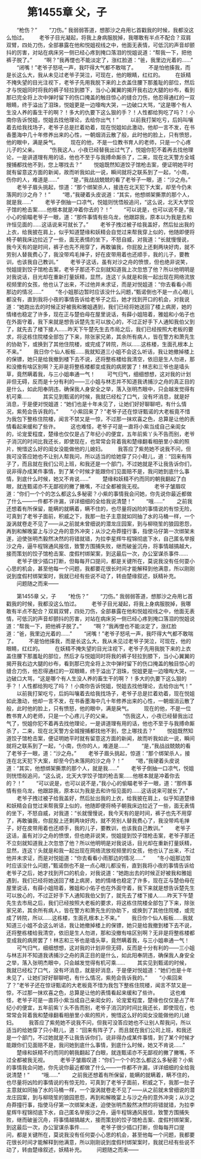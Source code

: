 # 　　第1455章 父，子
　　“枪伤？”
　　“刀伤。” 我弱弱答道，想那沙之舟用匕首戳我的时候，我都没这么怕过。
　　老爷子目光凝起，将我上身病服脱掉，我哪敢有半点不配合？双肩双臂，四处刀伤，全部暴露在他和悦姐视线之中，他面无表情，可低沉的声音却颤抖的厉害，对站在病床另一侧已经心疼到掩口落泪的悦姐说道：“帮我一下，把他裤子脱了。”
　　“啊？”我再憷也不能淡定了，涨红脸道：“爸，我里边光着的……”
　　“闭嘴！”老爷子怒吼一声，我吓得大气都不敢喘了。
　　不是怕他揍我，而是长这么大，我从未见过老爷子哭泣，可现在，他的眼睛，红红的。
　　在妖精不掩失望的目光注视下，老爷子先用我脱下来的上衣盖住腰下那羞耻的部位，然后才与悦姐同时将我的裤子轻拉到膝下，当小心翼翼的揭开我右边大腿的纱布，看到那已完全将上次中弹时留下的伤口掩盖的触目惊心的缝合刀伤，他忍得通红的一双眼睛，终于溢出了泪珠，悦姐更是一边嚎啕大哭，一边破口大骂，“这是哪个有人生没人养的畜生干的啊？！多大的仇要下这么狠的手？！人性都给狗吃了吗？！小南你告诉悦姐，悦姐去找他理论，去给你出气！”
　　以前我打架吃亏，后妈叫嚷着去给我找场子，老爷子总是拦着劝着，现在悦姐如此激动，他却一言不发，在书香墨海中几十年修养出来的心性，一朝烟消云散了般，此时他的脸上，只有愤怒，他的眼中，满是戾气。
　　现在的他，不是一位教书育人的老师，只是一个心疼儿子的父亲。
　　“伤我这人，小夜已经替我出过气了，悦姐你犯不着再去找他理论，一是讲道理有用的话，他也不至于与我搏命厮杀了，二来，现在北天警方全城搜捕都找他不到，您上哪找去？”
　　悦姐既然知道饺子馆枪击案，便证明她平时就有留意这方面的新闻，故而听我如此一说，瞬间就将之联系到了一起，“小南，伤你的人，难道是……”
　　“是，”我战战兢兢的看了老爷子一眼，道：“沙之舟。”
　　老爷子眉头挑起，惊道：“那个绑架杀人，接连在北天犯下大案，却至今仍未落网的沙之舟？！”
　　“嗯，”我硬着头皮说道：“其实，他想绑架撕票的那个人，就是我……”
　　老爷子倒抽一口凉气，悦姐则恍悟般追问，“这么说，北天大学饺子馆的枪击案……他根本就是冲着你去的？！”
　　“可以说是，也可以说不是，”我小心的偷瞄老爷子一眼，道：“那件事情有些乌龙，他跟踪我，原本以为我是去和许恒见面的……这话说来可就长了。”
　　老爷子拽过被子给我盖好，然后扯出我的上衣，给我披在肩上，似乎知道楚缘和妖精会自觉过来帮我穿上似的，他随即便将椅子朝我床边拉近了一些，面无表情的坐下，不怒自威，对我道：“长就慢慢说，我今天有的是时间，裤子也先不用穿了，再敢骗我，你屁股上还剩两块好肉，就不劳别人替我费心了，我没带鸡毛掸子，好在皮带用着也还顺手，我的儿子，要教训，也该我自己教训。”
　　老爷子这话，虽有对沙之舟的愤恨，但也绝非说笑，悦姐提到饺子馆枪击案，老爷子那还不立刻就知道我上次忽悠了他？所以他明明是对我说话，目光却在重新打量妖精，显然，连这丫头就是和我一起出现在网络流放视频里的女孩，他也认了出来，不过他并未求证，而是对悦姐道：“你去看看小雨那边的情况……”
　　“冬小姐那边暂时应该没什么问题，”甄诺倒也不是一点心眼儿都没有，直到我将小夜的事情告诉给老爷子之后，她才找到开口的机会，对我说道：“她跑出去的时候正好被我和雅姐遇到，我们已经将她送回了楼上病房，她的情绪也稳定了许多，现在正与楚伯母在屋里说话，有薛小姐陪着，雅姐和小佑子也在外面守着，我下来就是想告诉楚先生可以放心的，不过正好手下人通知我伯父到了，就先去了楼下接人……昨天下午楚先生去市局之后，我们已经按照大老板的要求，将这栋住院楼全部包了下来，除张家兄弟，其余所有病人，皆在警方和萧先生的协助下，或换到了其他住院楼，或完成了转院，所以……这栋楼，生面孔根本上不来。”
　　我日你个仙人板板……我就知道三小姐不会这么听话，我让她撤掉楼上的保镖，她只是给我撤到楼下去不说，还将整栋楼给我清空，依旧是生人勿进，那和没撤有啥区别啊？无非是将整栋楼都变成我的病房罢了！林志和三爷也是墙头草，竟然瞒着我，与三小姐串通一气！
　　可气归气，细细想想，这对我的计划非但无碍，反而是十分有利的——三小姐与林志并不知道我诱捕沙之舟的真正目的是什么，如此阳奉阴违，确保我人身安全之举，落入张明杰眼中，只会越发觉得有机可乘……
　　其实见到甄诺的时候，我就已经松了口气，没有坏消息，就是好消息，于是便对悦姐道：“她们也是十年未见了，让她们好好聊聊吧，有什么情况，紫苑会告诉我的。”
　　“小紫回来了？”老爷子还在惊讶甄诺的大老板竟不惜为我包下整栋住院楼，闻言不禁又是一惊，不过那一抹欢喜之色，总算是让他的表情看起来缓和了些许。
　　这也难怪，老爷子可是一直将小紫当成自己亲闺女的，论宠爱程度，楚缘也仅仅是占了年纪小的便宜，五年前紫丫头不告而别，老爷子消沉的时间比我还长，即使现在，也常常会背着我和楚缘翻看相册里小紫的照片，惋惜这么好的闺女没能做他的儿媳妇。
　　我答应了紫苑她不说我不问，但我可没答应她也不让别人帮我问，所以适当的给她穿了只小鞋儿，道：“回来有阵子了，而且就在我们公司上班，和我还是一个部门，不过她就是不让我告诉你们，说非得办成某件事情，到了某个时候才能跟你们见面赔不是，我问她到底什么事情，到底什么时候，她又不肯说……”
　　楚缘和妖精不约而同的朝我翻起了白眼，就连甄诺亦不无鄙视的撇了撇嘴，不过全都被我无视。
　　老爷子皱眉叹道：“你们一个个的怎么都这么多秘密？小紫的事情我会问她，你先说你最近都做了什么——一件都不许漏，详详细细的全给我说清楚！”
　　“哦……”
　　之前我还想着有所保留，能瞒的就瞒着，瞒不住的，也尽量将凶险的事情说的有惊无险，可真到了老爷子面前，积威之下，我那一肚子主意就如同抽了水的马桶一样，一个漩涡就卷走不见了——从之前就未曾细说的潜龙庄园案，到与柳晓笙的狼园恩怨，再到和解晚宴上与沙之舟的意外冲突；从沙之舟莽撞行事，指使马仔第一次绑架未遂，迫使张明杰毅然决然的将错就错，为拉李星辉牛程锦彻底下水，自己匿名举报沙之舟，逼牛程锦通风报信，致警方围捕失败，继而破釜沉舟，将事情越搞越大，接而策划的饺子馆枪击案、度假村绑架案，到这最后一次，办公室谋杀事件……
　　老爷子很少插口打断，但每每开口提问，都是关键所在，莫说我没有任何耍小心思的机会，甚至他每一个问题，我都要花很长时间才能解释到他满意，所以刚刚说到度假村绑架案时，我就已经有些说不动了，转由楚缘叙述，妖精补充。
　　问题随之而来——

　　第1455章 父，子
　　“枪伤？”
　　“刀伤。” 我弱弱答道，想那沙之舟用匕首戳我的时候，我都没这么怕过。
　　老爷子目光凝起，将我上身病服脱掉，我哪敢有半点不配合？双肩双臂，四处刀伤，全部暴露在他和悦姐视线之中，他面无表情，可低沉的声音却颤抖的厉害，对站在病床另一侧已经心疼到掩口落泪的悦姐说道：“帮我一下，把他裤子脱了。”
　　“啊？”我再憷也不能淡定了，涨红脸道：“爸，我里边光着的……”
　　“闭嘴！”老爷子怒吼一声，我吓得大气都不敢喘了。
　　不是怕他揍我，而是长这么大，我从未见过老爷子哭泣，可现在，他的眼睛，红红的。
　　在妖精不掩失望的目光注视下，老爷子先用我脱下来的上衣盖住腰下那羞耻的部位，然后才与悦姐同时将我的裤子轻拉到膝下，当小心翼翼的揭开我右边大腿的纱布，看到那已完全将上次中弹时留下的伤口掩盖的触目惊心的缝合刀伤，他忍得通红的一双眼睛，终于溢出了泪珠，悦姐更是一边嚎啕大哭，一边破口大骂，“这是哪个有人生没人养的畜生干的啊？！多大的仇要下这么狠的手？！人性都给狗吃了吗？！小南你告诉悦姐，悦姐去找他理论，去给你出气！”
　　以前我打架吃亏，后妈叫嚷着去给我找场子，老爷子总是拦着劝着，现在悦姐如此激动，他却一言不发，在书香墨海中几十年修养出来的心性，一朝烟消云散了般，此时他的脸上，只有愤怒，他的眼中，满是戾气。
　　现在的他，不是一位教书育人的老师，只是一个心疼儿子的父亲。
　　“伤我这人，小夜已经替我出过气了，悦姐你犯不着再去找他理论，一是讲道理有用的话，他也不至于与我搏命厮杀了，二来，现在北天警方全城搜捕都找他不到，您上哪找去？”
　　悦姐既然知道饺子馆枪击案，便证明她平时就有留意这方面的新闻，故而听我如此一说，瞬间就将之联系到了一起，“小南，伤你的人，难道是……”
　　“是，”我战战兢兢的看了老爷子一眼，道：“沙之舟。”
　　老爷子眉头挑起，惊道：“那个绑架杀人，接连在北天犯下大案，却至今仍未落网的沙之舟？！”
　　“嗯，”我硬着头皮说道：“其实，他想绑架撕票的那个人，就是我……”
　　老爷子倒抽一口凉气，悦姐则恍悟般追问，“这么说，北天大学饺子馆的枪击案……他根本就是冲着你去的？！”
　　“可以说是，也可以说不是，”我小心的偷瞄老爷子一眼，道：“那件事情有些乌龙，他跟踪我，原本以为我是去和许恒见面的……这话说来可就长了。”
　　老爷子拽过被子给我盖好，然后扯出我的上衣，给我披在肩上，似乎知道楚缘和妖精会自觉过来帮我穿上似的，他随即便将椅子朝我床边拉近了一些，面无表情的坐下，不怒自威，对我道：“长就慢慢说，我今天有的是时间，裤子也先不用穿了，再敢骗我，你屁股上还剩两块好肉，就不劳别人替我费心了，我没带鸡毛掸子，好在皮带用着也还顺手，我的儿子，要教训，也该我自己教训。”
　　老爷子这话，虽有对沙之舟的愤恨，但也绝非说笑，悦姐提到饺子馆枪击案，老爷子那还不立刻就知道我上次忽悠了他？所以他明明是对我说话，目光却在重新打量妖精，显然，连这丫头就是和我一起出现在网络流放视频里的女孩，他也认了出来，不过他并未求证，而是对悦姐道：“你去看看小雨那边的情况……”
　　“冬小姐那边暂时应该没什么问题，”甄诺倒也不是一点心眼儿都没有，直到我将小夜的事情告诉给老爷子之后，她才找到开口的机会，对我说道：“她跑出去的时候正好被我和雅姐遇到，我们已经将她送回了楼上病房，她的情绪也稳定了许多，现在正与楚伯母在屋里说话，有薛小姐陪着，雅姐和小佑子也在外面守着，我下来就是想告诉楚先生可以放心的，不过正好手下人通知我伯父到了，就先去了楼下接人……昨天下午楚先生去市局之后，我们已经按照大老板的要求，将这栋住院楼全部包了下来，除张家兄弟，其余所有病人，皆在警方和萧先生的协助下，或换到了其他住院楼，或完成了转院，所以……这栋楼，生面孔根本上不来。”
　　我日你个仙人板板……我就知道三小姐不会这么听话，我让她撤掉楼上的保镖，她只是给我撤到楼下去不说，还将整栋楼给我清空，依旧是生人勿进，那和没撤有啥区别啊？无非是将整栋楼都变成我的病房罢了！林志和三爷也是墙头草，竟然瞒着我，与三小姐串通一气！
　　可气归气，细细想想，这对我的计划非但无碍，反而是十分有利的——三小姐与林志并不知道我诱捕沙之舟的真正目的是什么，如此阳奉阴违，确保我人身安全之举，落入张明杰眼中，只会越发觉得有机可乘……
　　其实见到甄诺的时候，我就已经松了口气，没有坏消息，就是好消息，于是便对悦姐道：“她们也是十年未见了，让她们好好聊聊吧，有什么情况，紫苑会告诉我的。”
　　“小紫回来了？”老爷子还在惊讶甄诺的大老板竟不惜为我包下整栋住院楼，闻言不禁又是一惊，不过那一抹欢喜之色，总算是让他的表情看起来缓和了些许。
　　这也难怪，老爷子可是一直将小紫当成自己亲闺女的，论宠爱程度，楚缘也仅仅是占了年纪小的便宜，五年前紫丫头不告而别，老爷子消沉的时间比我还长，即使现在，也常常会背着我和楚缘翻看相册里小紫的照片，惋惜这么好的闺女没能做他的儿媳妇。
　　我答应了紫苑她不说我不问，但我可没答应她也不让别人帮我问，所以适当的给她穿了只小鞋儿，道：“回来有阵子了，而且就在我们公司上班，和我还是一个部门，不过她就是不让我告诉你们，说非得办成某件事情，到了某个时候才能跟你们见面赔不是，我问她到底什么事情，到底什么时候，她又不肯说……”
　　楚缘和妖精不约而同的朝我翻起了白眼，就连甄诺亦不无鄙视的撇了撇嘴，不过全都被我无视。
　　老爷子皱眉叹道：“你们一个个的怎么都这么多秘密？小紫的事情我会问她，你先说你最近都做了什么——一件都不许漏，详详细细的全给我说清楚！”
　　“哦……”
　　之前我还想着有所保留，能瞒的就瞒着，瞒不住的，也尽量将凶险的事情说的有惊无险，可真到了老爷子面前，积威之下，我那一肚子主意就如同抽了水的马桶一样，一个漩涡就卷走不见了——从之前就未曾细说的潜龙庄园案，到与柳晓笙的狼园恩怨，再到和解晚宴上与沙之舟的意外冲突；从沙之舟莽撞行事，指使马仔第一次绑架未遂，迫使张明杰毅然决然的将错就错，为拉李星辉牛程锦彻底下水，自己匿名举报沙之舟，逼牛程锦通风报信，致警方围捕失败，继而破釜沉舟，将事情越搞越大，接而策划的饺子馆枪击案、度假村绑架案，到这最后一次，办公室谋杀事件……
　　老爷子很少插口打断，但每每开口提问，都是关键所在，莫说我没有任何耍小心思的机会，甚至他每一个问题，我都要花很长时间才能解释到他满意，所以刚刚说到度假村绑架案时，我就已经有些说不动了，转由楚缘叙述，妖精补充。
　　问题随之而来——

